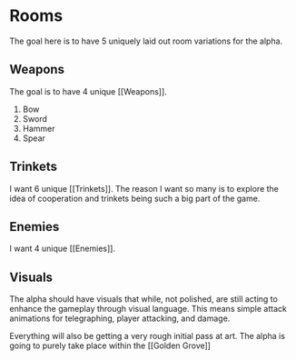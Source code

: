 # Rooms
The goal here is to have 5 uniquely laid out room variations for the alpha.
## Weapons
The goal is to have 4 unique [[Weapons]].
1. Bow
2. Sword
3. Hammer
4. Spear
## Trinkets
I want 6 unique [[Trinkets]]. The reason I want so many is to explore the idea of cooperation and trinkets being such a big part of the game.
## Enemies
I want 4 unique [[Enemies]].
## Visuals
The alpha should have visuals that while, not polished, are still acting to enhance the gameplay through visual language. This means simple attack animations for telegraphing, player attacking, and damage.

Everything will also be getting a very rough initial pass at art. The alpha is going to purely take place within the [[Golden Grove]]